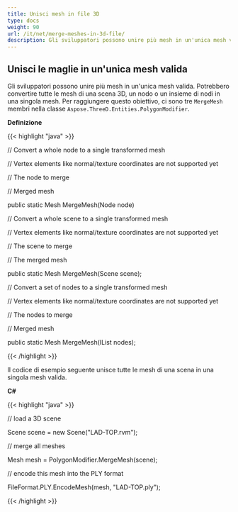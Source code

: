 ```yaml
---
title: Unisci mesh in file 3D
type: docs
weight: 90
url: /it/net/merge-meshes-in-3d-file/
description: Gli sviluppatori possono unire più mesh in un'unica mesh valida. Potrebbero convertire tutte le mesh di una scena 3D, un nodo o un insieme di nodi in una singola mesh. Per raggiungere questo obiettivo, ci sono tre membri MergeMesh nella classe Aspose.ThreeD.Entities.PolygonModifier.
---
```

##  **Unisci le maglie in un'unica mesh valida**
Gli sviluppatori possono unire più mesh in un'unica mesh valida. Potrebbero convertire tutte le mesh di una scena 3D, un nodo o un insieme di nodi in una singola mesh. Per raggiungere questo obiettivo, ci sono tre `MergeMesh` membri nella classe `Aspose.ThreeD.Entities.PolygonModifier`.

**Definizione**

{{< highlight "java" >}}

 // Convert a whole node to a single transformed mesh

// Vertex elements like normal/texture coordinates are not supported yet

// <param name="node">The node to merge</param>

// <returns>Merged mesh</returns>

public static Mesh MergeMesh(Node node)

// Convert a whole scene to a single transformed mesh

// Vertex elements like normal/texture coordinates are not supported yet

// <param name="scene">The scene to merge</param>

// <returns>The merged mesh</returns>

public static Mesh MergeMesh(Scene scene);

// Convert a set of nodes to a single transformed mesh

// Vertex elements like normal/texture coordinates are not supported yet

// <param name="nodes">The nodes to merge</param>

// <returns>Merged mesh</returns>

public static Mesh MergeMesh(IList<Node> nodes);

{{< /highlight >}}

Il codice di esempio seguente unisce tutte le mesh di una scena in una singola mesh valida.

**C#**

{{< highlight "java" >}}

 // load a 3D scene

Scene scene = new Scene("LAD-TOP.rvm");

// merge all meshes

Mesh mesh = PolygonModifier.MergeMesh(scene);

// encode this mesh into the PLY format

FileFormat.PLY.EncodeMesh(mesh, "LAD-TOP.ply");

{{< /highlight >}}
